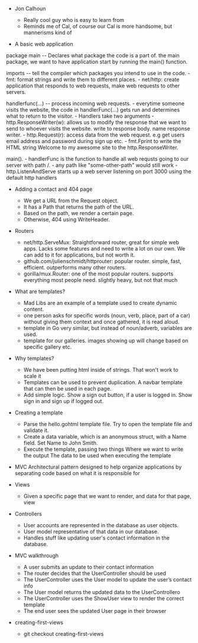 * Jon Calhoun
    - Really cool guy who is easy to learn from
    - Reminds me of Cal, of course our Cal is more handsome, but mannerisms kind of

* A basic web application

package main -- Declares what package the code is a part of. the main package, we want to have application start by running the main() function.

imports -- tell the compiler which packages you intend to use in the code. 
    - fmt: format strings and write them to different places. 
    - net/http: create application that responds to web requests, make web requests to other servers.

handlerfunc(...) -- process incoming web requests. 
    - everytime someone visits the website, the code in handlerFunc(...) gets run and determines what to return to the visitor. 
    - Handlers take two arguments 
        - http.ResponseWriter(w): allows us to modify the response that we want to send to whoever visits the website. write to response body. name response writer.
        - http.Request(r): access data from the web request. e.g get users email address and password during sign up etc.
    - fmt.Fprint to write the HTML string Welcome to my awesome site to the http.ResponseWriter.

main().
    - handlerFunc is the function to handle all web requsts going to our server with path /.
    - any path like "some-other-path" would still work
    - http.ListenAndServe starts up a web server listening on port 3000 using the default http handlers


* Adding a contact and 404 page
    - We get a URL from the Request object. 
    - It has a Path that returns the path of the URL. 
    - Based on the path, we render a certain page. 
    - Otherwise, 404 using WriteHeader.

* Routers
    - net/http.ServeMux: Straightforward router, great for simple web apps. Lacks some features and need to write a lot on our own. We can add to it for applications, but not worth it.
    - github.com/julienschmidt/httprouter: popular router. simple, fast, efficient. outperforms many other routers. 
    - gorilla/mux.Router: one of the most popular routers. supports everything most people need. slightly heavy, but not that much

* What are templates?
    - Mad Libs are an example of a template used to create dynamic content.
    - one person asks for specific words (noun, verb, place, part of a car) without giving them context and once gathered, it is read aloud.
    - template in Go very similar, but instead of noun/adverb, variables are used.
    - template for our galleries. images showing up will change based on specific gallery etc.

* Why templates?
    - We have been putting html inside of strings. That won't work to scale it
    - Templates can be used to prevent duplication. A navbar template that can then be used in each page.
    - Add simple logic. Show a sign out button, if a user is logged in. Show sign in and sign up if logged out.

* Creating a template
    - Parse the hello.gohtml template file. Try to open the template file and validate it.
    - Create a data variable, which is an anonymous struct, with a Name field. Set Name to John Smith.
    - Execute the template, passing two things
        Where we want to write the output
        The data to be used when executing the template

* MVC
    Architectural pattern designed to help organize applications by separating code based on what it is responsible for

* Views
    - Given a specific page that we want to render, and data for that page, view

* Controllers
    - User accounts are represented in the database as user objects.
    - User model representative of that data in our database.
    - Handles stuff like updating user's contact information in the database.

* MVC walkthrough
    - A user submits an update to their contact information
    - The router decides that the UserController should be used
    - The UserController uses the User model to update the user’s contact info
    - The User model returns the updated data to the UserControllero
    - The UserController uses the ShowUser view to render the correct template
    - The end user sees the updated User page in their browser

* creating-first-views
    - git checkout creating-first-views








